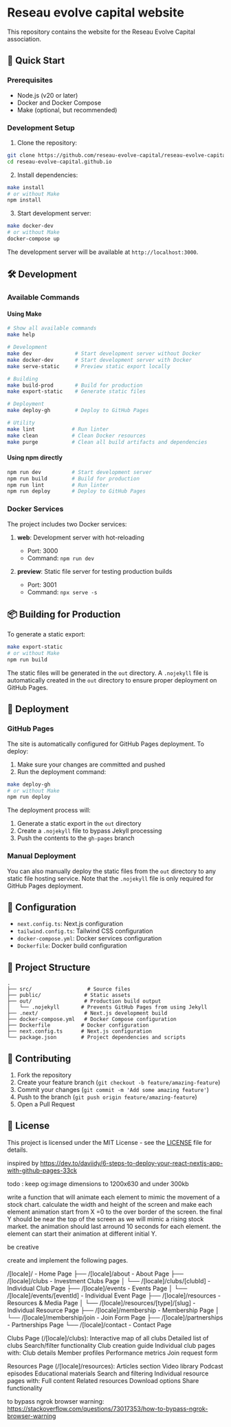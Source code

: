 # Reseau evolve capital website

This repository contains the website for the Reseau Evolve Capital association.

## 🚀 Quick Start

### Prerequisites

- Node.js (v20 or later)
- Docker and Docker Compose
- Make (optional, but recommended)

### Development Setup

1. Clone the repository:
```bash
git clone https://github.com/reseau-evolve-capital/reseau-evolve-capital.github.io.git
cd reseau-evolve-capital.github.io
```

2. Install dependencies:
```bash
make install
# or without Make
npm install
```

3. Start development server:
```bash
make docker-dev
# or without Make
docker-compose up
```

The development server will be available at `http://localhost:3000`.

## 🛠 Development

### Available Commands

#### Using Make

```bash
# Show all available commands
make help

# Development
make dev              # Start development server without Docker
make docker-dev       # Start development server with Docker
make serve-static     # Preview static export locally

# Building
make build-prod       # Build for production
make export-static    # Generate static files

# Deployment
make deploy-gh        # Deploy to GitHub Pages

# Utility
make lint            # Run linter
make clean           # Clean Docker resources
make purge           # Clean all build artifacts and dependencies
```

#### Using npm directly

```bash
npm run dev          # Start development server
npm run build        # Build for production
npm run lint         # Run linter
npm run deploy       # Deploy to GitHub Pages
```

### Docker Services

The project includes two Docker services:

1. **web**: Development server with hot-reloading
   - Port: 3000
   - Command: `npm run dev`

2. **preview**: Static file server for testing production builds
   - Port: 3001
   - Command: `npx serve -s`

## 📦 Building for Production

To generate a static export:

```bash
make export-static
# or without Make
npm run build
```

The static files will be generated in the `out` directory. A `.nojekyll` file is automatically created in the `out` directory to ensure proper deployment on GitHub Pages.

## 🚀 Deployment

### GitHub Pages

The site is automatically configured for GitHub Pages deployment. To deploy:

1. Make sure your changes are committed and pushed
2. Run the deployment command:
```bash
make deploy-gh
# or without Make
npm run deploy
```

The deployment process will:
1. Generate a static export in the `out` directory
2. Create a `.nojekyll` file to bypass Jekyll processing
3. Push the contents to the `gh-pages` branch

### Manual Deployment

You can also manually deploy the static files from the `out` directory to any static file hosting service. Note that the `.nojekyll` file is only required for GitHub Pages deployment.

## 🔧 Configuration

- `next.config.ts`: Next.js configuration
- `tailwind.config.ts`: Tailwind CSS configuration
- `docker-compose.yml`: Docker services configuration
- `Dockerfile`: Docker build configuration

## 📝 Project Structure

```
.
├── src/                  # Source files
├── public/              # Static assets
├── out/                 # Production build output
│   └── .nojekyll       # Prevents GitHub Pages from using Jekyll
├── .next/               # Next.js development build
├── docker-compose.yml   # Docker Compose configuration
├── Dockerfile          # Docker configuration
├── next.config.ts      # Next.js configuration
└── package.json        # Project dependencies and scripts
```

## 🤝 Contributing

1. Fork the repository
2. Create your feature branch (`git checkout -b feature/amazing-feature`)
3. Commit your changes (`git commit -m 'Add some amazing feature'`)
4. Push to the branch (`git push origin feature/amazing-feature`)
5. Open a Pull Request

## 📄 License

This project is licensed under the MIT License - see the [LICENSE](LICENSE) file for details.


inspired by https://dev.to/daviidy/6-steps-to-deploy-your-react-nextjs-app-with-github-pages-33ck


todo : keep og:image dimensions to 1200x630 and under 300kb


write a function that will animate each element to mimic the movement of a stock chart. calculate the width and height of the screen and make each element animation start from X =0 to the over border of the screen. the final Y should be near the top of the screen as we will mimic a rising stock market. the animation should last arround 10 seconds for each element. the element can start their animation at different initial Y. 

be creative





create and implement the following pages.

/[locale]/ - Home Page
├── /[locale]/about - About Page
├── /[locale]/clubs - Investment Clubs Page
│   └── /[locale]/clubs/[clubId] - Individual Club Page
├── /[locale]/events - Events Page
│   └── /[locale]/events/[eventId] - Individual Event Page
├── /[locale]/resources - Resources & Media Page
│   └── /[locale]/resources/[type]/[slug] - Individual Resource Page
├── /[locale]/membership - Membership Page
│   └── /[locale]/membership/join - Join Form Page
├── /[locale]/partnerships - Partnerships Page
└── /[locale]/contact - Contact Page


Clubs Page (/[locale]/clubs):
Interactive map of all clubs
Detailed list of clubs
Search/filter functionality
Club creation guide
Individual club pages with:
Club details
Member profiles
Performance metrics
Join request form


Resources Page (/[locale]/resources):
Articles section
Video library
Podcast episodes
Educational materials
Search and filtering
Individual resource pages with:
Full content
Related resources
Download options
Share functionality

to bypass ngrok browser warning: https://stackoverflow.com/questions/73017353/how-to-bypass-ngrok-browser-warning